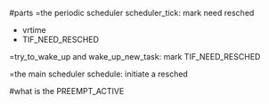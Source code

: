 

#parts
=the periodic scheduler scheduler_tick: mark need resched
* vrtime
* TIF_NEED_RESCHED

=try_to_wake_up and wake_up_new_task: mark TIF_NEED_RESCHED

=the main scheduler schedule: initiate a resched

#what is the PREEMPT_ACTIVE



